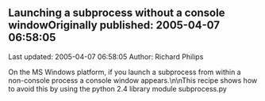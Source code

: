 ## Launching a subprocess without a console windowOriginally published: 2005-04-07 06:58:05 
Last updated: 2005-04-07 06:58:05 
Author: Richard Philips 
 
On the MS Windows platform, if you launch a subprocess from within a non-console process a console window appears.\n\nThis recipe shows how to avoid this by using the python 2.4 library module subprocess.py